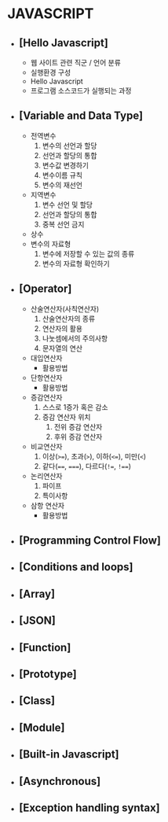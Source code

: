 # JAVASCRIPT

  * ## [Hello Javascript]
    * 웹 사이트 관련 직군 / 언어 분류
    * 실행환경 구성
    * Hello Javascript
    * 프로그램 소스코드가 실행되는 과정  
  * ## [Variable and Data Type]
    * 전역변수
      1. 변수의 선언과 할당
      2. 선언과 할당의 통합
      3. 변수값 변경하기
      4. 변수이름 규칙
      5. 변수의 재선언
    * 지역변수
      1. 변수 선언 및 할당
      2. 선언과 할당의 통합
      3. 중복 선언 금지
    * 상수 
    * 변수의 자료형 
      1. 변수에 저장할 수 있는 값의 종류 
      2. 변수의 자료형 확인하기
  * ## [Operator]
    * 산술연산자(사칙연산자)
      1. 산술연산자의 종류
      2. 연산자의 활용
      3. 나눗셈에서의 주의사항
      4. 문자열의 연산 
    * 대입연산자
      * 활용방법
    * 단항연산자
      * 활용방법
    * 증감연산자
      1. 스스로 1증가 혹은 감소
      2. 증감 연산자 위치
         1. 전위 증감 연산자
         2. 후위 증감 연산자  
    * 비교연산자
      1.  이상(`>=`), 초과(`>`), 이하(`<=`), 미만(`<`)
      2.  같다(`==`, `===`), 다르다(`!=`, `!==`)
    * 논리연산자
      1. 파이프
      2. 특이사항 
    * 삼항 연산자
      * 활용방법 
  * ## [Programming Control Flow]
  * ## [Conditions and loops]
  * ## [Array]
  * ## [JSON]
  * ## [Function]
  * ## [Prototype]
  * ## [Class]
  * ## [Module]
  * ## [Built-in Javascript]
  * ## [Asynchronous]
  * ## [Exception handling syntax]


